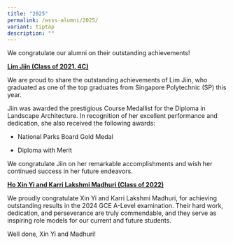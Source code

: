 ```yaml
---
title: "2025"
permalink: /wsss-alumni/2025/
variant: tiptap
description: ""
---
```

<p>We congratulate our alumni on their outstanding achievements!</p>
<p><strong><u>Lim Jiin (Class of 2021, 4C)</u></strong>&nbsp;</p>
<p>We are proud to share the outstanding achievements of Lim Jiin, who graduated
as one of the top graduates from Singapore Polytechnic (SP) this year.&nbsp;</p>
<p>Jiin was awarded the prestigious Course Medallist for the Diploma in Landscape
Architecture. In recognition of her excellent performance and dedication,
she also received the following awards:&nbsp;</p>
<ul data-tight="true" class="tight">
<li>
<p>National Parks Board Gold Medal</p>
</li>
<li>
<p>Diploma with Merit&nbsp;</p>
</li>
</ul>
<p>We congratulate Jiin on her remarkable accomplishments and wish her continued
success in her future endeavors.</p>
<p><strong><u>Ho Xin Yi and Karri Lakshmi Madhuri (Class of 2022)</u></strong>
</p>
<p>We proudly congratulate Xin Yi and Karri Lakshmi Madhuri, for achieving
outstanding results in the 2024 GCE A-Level examination. Their hard work,
dedication, and perseverance are truly commendable, and they serve as inspiring
role models for our current and future students.&nbsp;</p>
<p>Well done, Xin Yi and Madhuri!</p>
<p></p>